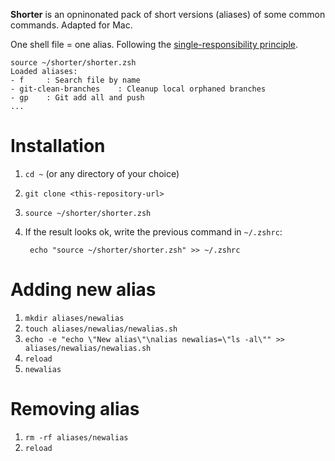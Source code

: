 
**Shorter** is an opninonated pack of short versions (aliases) of some common commands. Adapted for Mac.

One shell file = one alias. Following the [single-responsibility principle](https://en.wikipedia.org/wiki/Single-responsibility_principle).

    source ~/shorter/shorter.zsh
    Loaded aliases:
    - f     : Search file by name
    - git-clean-branches    : Cleanup local orphaned branches
    - gp    : Git add all and push
    ...

# Installation

1. `cd ~` (or any directory of your choice)
2. `git clone <this-repository-url>`
3. `source ~/shorter/shorter.zsh`
4. If the result looks ok, write the previous command in `~/.zshrc`:

        echo "source ~/shorter/shorter.zsh" >> ~/.zshrc

# Adding new alias

1. `mkdir aliases/newalias`
2. `touch aliases/newalias/newalias.sh`
3. `echo -e "echo \"New alias\"\nalias newalias=\"ls -al\"" >> aliases/newalias/newalias.sh`
4. `reload`
5. `newalias`

# Removing alias

1. `rm -rf aliases/newalias`
2. `reload`
